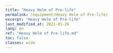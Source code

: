 ```yaml
---
title: "Heavy Helm of Pre-life"
permalink: /equipment/Heavy Helm of Pre-life/
excerpt: "Heavy Helm of Pre-life"
last_modified_at: 2021-01-26
lang: en
ref: "Heavy Helm of Pre-life.md"
toc: false
classes: wide
---
```


